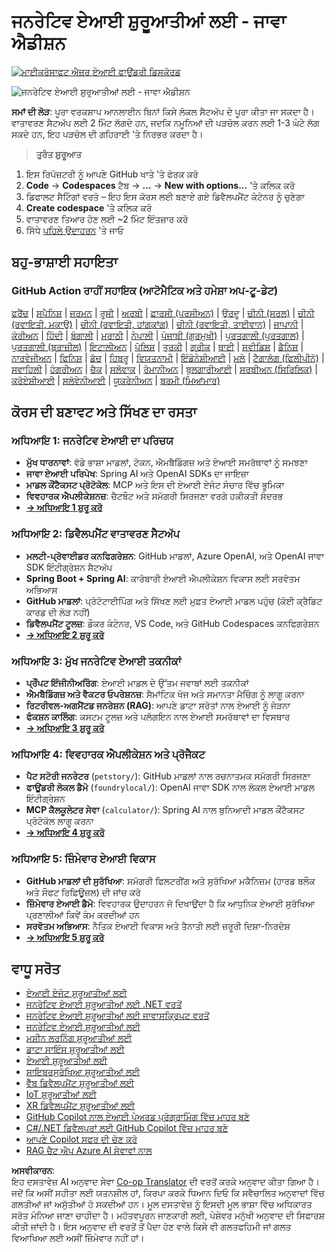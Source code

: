 <!--
CO_OP_TRANSLATOR_METADATA:
{
  "original_hash": "63b6426b88f6f56398ca3f1fbfc30889",
  "translation_date": "2025-07-29T15:05:19+00:00",
  "source_file": "README.md",
  "language_code": "pa"
}
-->
# ਜਨਰੇਟਿਵ ਏਆਈ ਸ਼ੁਰੂਆਤੀਆਂ ਲਈ - ਜਾਵਾ ਐਡੀਸ਼ਨ
[![ਮਾਈਕਰੋਸਾਫਟ ਐਜ਼ਰ ਏਆਈ ਫਾਊਂਡਰੀ ਡਿਸਕੋਰਡ](https://dcbadge.limes.pink/api/server/ByRwuEEgH4)](https://discord.com/invite/ByRwuEEgH4)

![ਜਨਰੇਟਿਵ ਏਆਈ ਸ਼ੁਰੂਆਤੀਆਂ ਲਈ - ਜਾਵਾ ਐਡੀਸ਼ਨ](../../translated_images/beg-genai-series.8b48be9951cc574c25f8a3accba949bfd03c2f008e2c613283a1b47316fbee68.pa.png)

**ਸਮਾਂ ਦੀ ਲੋੜ**: ਪੂਰਾ ਵਰਕਸ਼ਾਪ ਆਨਲਾਈਨ ਬਿਨਾਂ ਕਿਸੇ ਲੋਕਲ ਸੈਟਅੱਪ ਦੇ ਪੂਰਾ ਕੀਤਾ ਜਾ ਸਕਦਾ ਹੈ। ਵਾਤਾਵਰਣ ਸੈਟਅੱਪ ਲਈ 2 ਮਿੰਟ ਲੱਗਦੇ ਹਨ, ਜਦਕਿ ਨਮੂਨਿਆਂ ਦੀ ਪੜਚੋਲ ਕਰਨ ਲਈ 1-3 ਘੰਟੇ ਲੱਗ ਸਕਦੇ ਹਨ, ਇਹ ਪੜਚੋਲ ਦੀ ਗਹਿਰਾਈ 'ਤੇ ਨਿਰਭਰ ਕਰਦਾ ਹੈ।

> **ਤੁਰੰਤ ਸ਼ੁਰੂਆਤ**

1. ਇਸ ਰਿਪੋਜ਼ਟਰੀ ਨੂੰ ਆਪਣੇ GitHub ਖਾਤੇ 'ਤੇ ਫੋਰਕ ਕਰੋ  
2. **Code** → **Codespaces** ਟੈਬ → **...** → **New with options...** 'ਤੇ ਕਲਿਕ ਕਰੋ  
3. ਡਿਫਾਲਟ ਸੈਟਿੰਗਾਂ ਵਰਤੋ – ਇਹ ਇਸ ਕੋਰਸ ਲਈ ਬਣਾਏ ਗਏ ਡਿਵੈਲਪਮੈਂਟ ਕੰਟੇਨਰ ਨੂੰ ਚੁਣੇਗਾ  
4. **Create codespace** 'ਤੇ ਕਲਿਕ ਕਰੋ  
5. ਵਾਤਾਵਰਣ ਤਿਆਰ ਹੋਣ ਲਈ ~2 ਮਿੰਟ ਇੰਤਜ਼ਾਰ ਕਰੋ  
6. ਸਿੱਧੇ [ਪਹਿਲੇ ਉਦਾਹਰਨ](./02-SetupDevEnvironment/README.md#step-2-create-a-github-personal-access-token) 'ਤੇ ਜਾਓ  

## ਬਹੁ-ਭਾਸ਼ਾਈ ਸਹਾਇਤਾ

### GitHub Action ਰਾਹੀਂ ਸਹਾਇਕ (ਆਟੋਮੈਟਿਕ ਅਤੇ ਹਮੇਸ਼ਾ ਅਪ-ਟੂ-ਡੇਟ)

[ਫਰੈਂਚ](../fr/README.md) | [ਸਪੈਨਿਸ਼](../es/README.md) | [ਜਰਮਨ](../de/README.md) | [ਰੂਸੀ](../ru/README.md) | [ਅਰਬੀ](../ar/README.md) | [ਫ਼ਾਰਸੀ (ਪਰਸੀਅਨ)](../fa/README.md) | [ਉਰਦੂ](../ur/README.md) | [ਚੀਨੀ (ਸਰਲ)](../zh/README.md) | [ਚੀਨੀ (ਰਵਾਇਤੀ, ਮਕਾਉ)](../mo/README.md) | [ਚੀਨੀ (ਰਵਾਇਤੀ, ਹਾਂਗਕਾਂਗ)](../hk/README.md) | [ਚੀਨੀ (ਰਵਾਇਤੀ, ਤਾਈਵਾਨ)](../tw/README.md) | [ਜਾਪਾਨੀ](../ja/README.md) | [ਕੋਰੀਅਨ](../ko/README.md) | [ਹਿੰਦੀ](../hi/README.md) | [ਬੰਗਾਲੀ](../bn/README.md) | [ਮਰਾਠੀ](../mr/README.md) | [ਨੇਪਾਲੀ](../ne/README.md) | [ਪੰਜਾਬੀ (ਗੁਰਮੁਖੀ)](./README.md) | [ਪੁਰਤਗਾਲੀ (ਪੁਰਤਗਾਲ)](../pt/README.md) | [ਪੁਰਤਗਾਲੀ (ਬ੍ਰਾਜ਼ੀਲ)](../br/README.md) | [ਇਟਾਲੀਅਨ](../it/README.md) | [ਪੋਲਿਸ਼](../pl/README.md) | [ਤੁਰਕੀ](../tr/README.md) | [ਗ੍ਰੀਕ](../el/README.md) | [ਥਾਈ](../th/README.md) | [ਸਵੀਡਿਸ਼](../sv/README.md) | [ਡੈਨਿਸ਼](../da/README.md) | [ਨਾਰਵੇਜੀਅਨ](../no/README.md) | [ਫਿਨਿਸ਼](../fi/README.md) | [ਡੱਚ](../nl/README.md) | [ਹਿਬਰੂ](../he/README.md) | [ਵਿਯਤਨਾਮੀ](../vi/README.md) | [ਇੰਡੋਨੇਸ਼ੀਆਈ](../id/README.md) | [ਮਲੇ](../ms/README.md) | [ਟੈਗਾਲੋਗ (ਫਿਲੀਪੀਨੋ)](../tl/README.md) | [ਸਵਾਹਿਲੀ](../sw/README.md) | [ਹੰਗਰੀਅਨ](../hu/README.md) | [ਚੈਕ](../cs/README.md) | [ਸਲੋਵਾਕ](../sk/README.md) | [ਰੋਮਾਨੀਅਨ](../ro/README.md) | [ਬੁਲਗਾਰੀਆਈ](../bg/README.md) | [ਸਰਬੀਅਨ (ਸਿਰਿਲਿਕ)](../sr/README.md) | [ਕਰੋਏਸ਼ੀਆਈ](../hr/README.md) | [ਸਲੋਵੇਨੀਆਈ](../sl/README.md) | [ਯੂਕਰੇਨੀਅਨ](../uk/README.md) | [ਬਰਮੀ (ਮਿਆਂਮਾਰ)](../my/README.md)

## ਕੋਰਸ ਦੀ ਬਣਾਵਟ ਅਤੇ ਸਿੱਖਣ ਦਾ ਰਸਤਾ

### **ਅਧਿਆਇ 1: ਜਨਰੇਟਿਵ ਏਆਈ ਦਾ ਪਰਿਚਯ**
- **ਮੁੱਖ ਧਾਰਨਾਵਾਂ**: ਵੱਡੇ ਭਾਸ਼ਾ ਮਾਡਲਾਂ, ਟੋਕਨ, ਐਮਬੈਡਿੰਗਜ਼ ਅਤੇ ਏਆਈ ਸਮਰੱਥਾਵਾਂ ਨੂੰ ਸਮਝਣਾ  
- **ਜਾਵਾ ਏਆਈ ਪਰਿਪੇਖ**: Spring AI ਅਤੇ OpenAI SDKs ਦਾ ਜਾਇਜ਼ਾ  
- **ਮਾਡਲ ਕੌਂਟੈਕਸਟ ਪ੍ਰੋਟੋਕੋਲ**: MCP ਅਤੇ ਇਸ ਦੀ ਏਆਈ ਏਜੰਟ ਸੰਚਾਰ ਵਿੱਚ ਭੂਮਿਕਾ  
- **ਵਿਵਹਾਰਕ ਐਪਲੀਕੇਸ਼ਨਜ਼**: ਚੈਟਬੌਟ ਅਤੇ ਸਮੱਗਰੀ ਸਿਰਜਣਾ ਵਰਗੇ ਹਕੀਕਤੀ ਸੰਦਰਭ  
- **[→ ਅਧਿਆਇ 1 ਸ਼ੁਰੂ ਕਰੋ](./01-IntroToGenAI/README.md)**

### **ਅਧਿਆਇ 2: ਡਿਵੈਲਪਮੈਂਟ ਵਾਤਾਵਰਣ ਸੈਟਅੱਪ**
- **ਮਲਟੀ-ਪ੍ਰੋਵਾਈਡਰ ਕਨਫਿਗਰੇਸ਼ਨ**: GitHub ਮਾਡਲਾਂ, Azure OpenAI, ਅਤੇ OpenAI ਜਾਵਾ SDK ਇੰਟੀਗ੍ਰੇਸ਼ਨ ਸੈਟਅੱਪ  
- **Spring Boot + Spring AI**: ਕਾਰੋਬਾਰੀ ਏਆਈ ਐਪਲੀਕੇਸ਼ਨ ਵਿਕਾਸ ਲਈ ਸਰਵੋਤਮ ਅਭਿਆਸ  
- **GitHub ਮਾਡਲਾਂ**: ਪ੍ਰੋਟੋਟਾਈਪਿੰਗ ਅਤੇ ਸਿੱਖਣ ਲਈ ਮੁਫ਼ਤ ਏਆਈ ਮਾਡਲ ਪਹੁੰਚ (ਕੋਈ ਕ੍ਰੈਡਿਟ ਕਾਰਡ ਦੀ ਲੋੜ ਨਹੀਂ)  
- **ਡਿਵੈਲਪਮੈਂਟ ਟੂਲਜ਼**: ਡੌਕਰ ਕੰਟੇਨਰ, VS Code, ਅਤੇ GitHub Codespaces ਕਨਫਿਗਰੇਸ਼ਨ  
- **[→ ਅਧਿਆਇ 2 ਸ਼ੁਰੂ ਕਰੋ](./02-SetupDevEnvironment/README.md)**

### **ਅਧਿਆਇ 3: ਮੁੱਖ ਜਨਰੇਟਿਵ ਏਆਈ ਤਕਨੀਕਾਂ**
- **ਪ੍ਰੌੰਪਟ ਇੰਜੀਨੀਅਰਿੰਗ**: ਏਆਈ ਮਾਡਲ ਦੇ ਉੱਤਮ ਜਵਾਬਾਂ ਲਈ ਤਕਨੀਕਾਂ  
- **ਐਮਬੈਡਿੰਗਜ਼ ਅਤੇ ਵੈਕਟਰ ਓਪਰੇਸ਼ਨਜ਼**: ਸੈਮਾਂਟਿਕ ਖੋਜ ਅਤੇ ਸਮਾਨਤਾ ਮੈਚਿੰਗ ਨੂੰ ਲਾਗੂ ਕਰਨਾ  
- **ਰਿਟਰੀਵਲ-ਅਗਮੈਂਟਡ ਜਨਰੇਸ਼ਨ (RAG)**: ਆਪਣੇ ਡਾਟਾ ਸਰੋਤਾਂ ਨਾਲ ਏਆਈ ਨੂੰ ਜੋੜਨਾ  
- **ਫੰਕਸ਼ਨ ਕਾਲਿੰਗ**: ਕਸਟਮ ਟੂਲਜ਼ ਅਤੇ ਪਲੱਗਇਨ ਨਾਲ ਏਆਈ ਸਮਰੱਥਾਵਾਂ ਦਾ ਵਿਸਥਾਰ  
- **[→ ਅਧਿਆਇ 3 ਸ਼ੁਰੂ ਕਰੋ](./03-CoreGenerativeAITechniques/README.md)**

### **ਅਧਿਆਇ 4: ਵਿਵਹਾਰਕ ਐਪਲੀਕੇਸ਼ਨ ਅਤੇ ਪ੍ਰੋਜੈਕਟ**
- **ਪੈਟ ਸਟੋਰੀ ਜਨਰੇਟਰ** (`petstory/`): GitHub ਮਾਡਲਾਂ ਨਾਲ ਰਚਨਾਤਮਕ ਸਮੱਗਰੀ ਸਿਰਜਣਾ  
- **ਫਾਊਂਡਰੀ ਲੋਕਲ ਡੈਮੋ** (`foundrylocal/`): OpenAI ਜਾਵਾ SDK ਨਾਲ ਲੋਕਲ ਏਆਈ ਮਾਡਲ ਇੰਟੀਗ੍ਰੇਸ਼ਨ  
- **MCP ਕੈਲਕੂਲੇਟਰ ਸੇਵਾ** (`calculator/`): Spring AI ਨਾਲ ਬੁਨਿਆਦੀ ਮਾਡਲ ਕੌਂਟੈਕਸਟ ਪ੍ਰੋਟੋਕੋਲ ਲਾਗੂ ਕਰਨਾ  
- **[→ ਅਧਿਆਇ 4 ਸ਼ੁਰੂ ਕਰੋ](./04-PracticalSamples/README.md)**

### **ਅਧਿਆਇ 5: ਜ਼ਿੰਮੇਵਾਰ ਏਆਈ ਵਿਕਾਸ**
- **GitHub ਮਾਡਲਾਂ ਦੀ ਸੁਰੱਖਿਆ**: ਸਮੱਗਰੀ ਫਿਲਟਰੀਂਗ ਅਤੇ ਸੁਰੱਖਿਆ ਮਕੈਨਿਜ਼ਮ (ਹਾਰਡ ਬਲੌਕ ਅਤੇ ਸੌਫਟ ਰਿਫ਼ਿਊਜ਼ਲ) ਦੀ ਜਾਂਚ ਕਰੋ  
- **ਜ਼ਿੰਮੇਵਾਰ ਏਆਈ ਡੈਮੋ**: ਵਿਵਹਾਰਕ ਉਦਾਹਰਨ ਜੋ ਦਿਖਾਉਂਦਾ ਹੈ ਕਿ ਆਧੁਨਿਕ ਏਆਈ ਸੁਰੱਖਿਆ ਪ੍ਰਣਾਲੀਆਂ ਕਿਵੇਂ ਕੰਮ ਕਰਦੀਆਂ ਹਨ  
- **ਸਰਵੋਤਮ ਅਭਿਆਸ**: ਨੈਤਿਕ ਏਆਈ ਵਿਕਾਸ ਅਤੇ ਤੈਨਾਤੀ ਲਈ ਜ਼ਰੂਰੀ ਦਿਸ਼ਾ-ਨਿਰਦੇਸ਼  
- **[→ ਅਧਿਆਇ 5 ਸ਼ੁਰੂ ਕਰੋ](./05-ResponsibleGenAI/README.md)**

## ਵਾਧੂ ਸਰੋਤ

- [ਏਆਈ ਏਜੰਟ ਸ਼ੁਰੂਆਤੀਆਂ ਲਈ](https://github.com/microsoft/ai-agents-for-beginners)  
- [ਜਨਰੇਟਿਵ ਏਆਈ ਸ਼ੁਰੂਆਤੀਆਂ ਲਈ .NET ਵਰਤੋਂ](https://github.com/microsoft/Generative-AI-for-beginners-dotnet)  
- [ਜਨਰੇਟਿਵ ਏਆਈ ਸ਼ੁਰੂਆਤੀਆਂ ਲਈ ਜਾਵਾਸਕ੍ਰਿਪਟ ਵਰਤੋਂ](https://github.com/microsoft/generative-ai-with-javascript)  
- [ਜਨਰੇਟਿਵ ਏਆਈ ਸ਼ੁਰੂਆਤੀਆਂ ਲਈ](https://github.com/microsoft/generative-ai-for-beginners)  
- [ਮਸ਼ੀਨ ਲਰਨਿੰਗ ਸ਼ੁਰੂਆਤੀਆਂ ਲਈ](https://aka.ms/ml-beginners)  
- [ਡਾਟਾ ਸਾਇੰਸ ਸ਼ੁਰੂਆਤੀਆਂ ਲਈ](https://aka.ms/datascience-beginners)  
- [ਏਆਈ ਸ਼ੁਰੂਆਤੀਆਂ ਲਈ](https://aka.ms/ai-beginners)  
- [ਸਾਇਬਰਸੁਰੱਖਿਆ ਸ਼ੁਰੂਆਤੀਆਂ ਲਈ](https://github.com/microsoft/Security-101)  
- [ਵੈੱਬ ਡਿਵੈਲਪਮੈਂਟ ਸ਼ੁਰੂਆਤੀਆਂ ਲਈ](https://aka.ms/webdev-beginners)  
- [IoT ਸ਼ੁਰੂਆਤੀਆਂ ਲਈ](https://aka.ms/iot-beginners)  
- [XR ਡਿਵੈਲਪਮੈਂਟ ਸ਼ੁਰੂਆਤੀਆਂ ਲਈ](https://github.com/microsoft/xr-development-for-beginners)  
- [GitHub Copilot ਨਾਲ ਏਆਈ ਪੇਅਰਡ ਪ੍ਰੋਗ੍ਰਾਮਿੰਗ ਵਿੱਚ ਮਾਹਰ ਬਣੋ](https://aka.ms/GitHubCopilotAI)  
- [C#/.NET ਡਿਵੈਲਪਰਾਂ ਲਈ GitHub Copilot ਵਿੱਚ ਮਾਹਰ ਬਣੋ](https://github.com/microsoft/mastering-github-copilot-for-dotnet-csharp-developers)  
- [ਆਪਣੇ Copilot ਸਫਰ ਦੀ ਚੋਣ ਕਰੋ](https://github.com/microsoft/CopilotAdventures)  
- [RAG ਚੈਟ ਐਪ Azure AI ਸੇਵਾਵਾਂ ਨਾਲ](https://github.com/Azure-Samples/azure-search-openai-demo-java)  

**ਅਸਵੀਕਾਰਨ**:  
ਇਹ ਦਸਤਾਵੇਜ਼ AI ਅਨੁਵਾਦ ਸੇਵਾ [Co-op Translator](https://github.com/Azure/co-op-translator) ਦੀ ਵਰਤੋਂ ਕਰਕੇ ਅਨੁਵਾਦ ਕੀਤਾ ਗਿਆ ਹੈ। ਜਦੋਂ ਕਿ ਅਸੀਂ ਸਹੀਤਾ ਲਈ ਯਤਨਸ਼ੀਲ ਹਾਂ, ਕਿਰਪਾ ਕਰਕੇ ਧਿਆਨ ਦਿਓ ਕਿ ਸਵੈਚਾਲਿਤ ਅਨੁਵਾਦਾਂ ਵਿੱਚ ਗਲਤੀਆਂ ਜਾਂ ਅਸੁੱਤੀਆਂ ਹੋ ਸਕਦੀਆਂ ਹਨ। ਮੂਲ ਦਸਤਾਵੇਜ਼ ਨੂੰ ਇਸਦੀ ਮੂਲ ਭਾਸ਼ਾ ਵਿੱਚ ਅਧਿਕਾਰਤ ਸਰੋਤ ਮੰਨਿਆ ਜਾਣਾ ਚਾਹੀਦਾ ਹੈ। ਮਹੱਤਵਪੂਰਨ ਜਾਣਕਾਰੀ ਲਈ, ਪੇਸ਼ੇਵਰ ਮਨੁੱਖੀ ਅਨੁਵਾਦ ਦੀ ਸਿਫਾਰਸ਼ ਕੀਤੀ ਜਾਂਦੀ ਹੈ। ਇਸ ਅਨੁਵਾਦ ਦੀ ਵਰਤੋਂ ਤੋਂ ਪੈਦਾ ਹੋਣ ਵਾਲੇ ਕਿਸੇ ਵੀ ਗਲਤਫਹਿਮੀ ਜਾਂ ਗਲਤ ਵਿਆਖਿਆ ਲਈ ਅਸੀਂ ਜ਼ਿੰਮੇਵਾਰ ਨਹੀਂ ਹਾਂ।